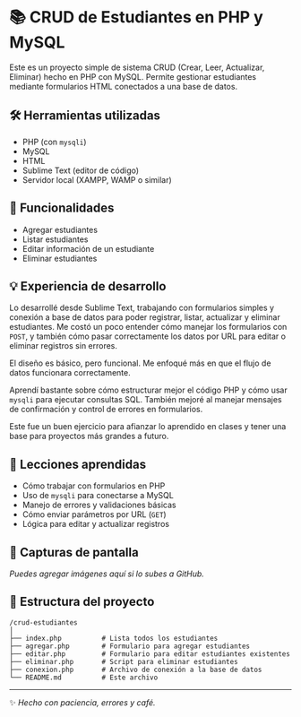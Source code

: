 # 📚 CRUD de Estudiantes en PHP y MySQL

Este es un proyecto simple de sistema CRUD (Crear, Leer, Actualizar, Eliminar) hecho en PHP con MySQL. Permite gestionar estudiantes mediante formularios HTML conectados a una base de datos.

## 🛠️ Herramientas utilizadas

- PHP (con `mysqli`)
- MySQL
- HTML
- Sublime Text (editor de código)
- Servidor local (XAMPP, WAMP o similar)

## 🚀 Funcionalidades

- Agregar estudiantes
- Listar estudiantes
- Editar información de un estudiante
- Eliminar estudiantes

## 💡 Experiencia de desarrollo

Lo desarrollé desde Sublime Text, trabajando con formularios simples y conexión a base de datos para poder registrar, listar, actualizar y eliminar estudiantes. Me costó un poco entender cómo manejar los formularios con `POST`, y también cómo pasar correctamente los datos por URL para editar o eliminar registros sin errores.

El diseño es básico, pero funcional. Me enfoqué más en que el flujo de datos funcionara correctamente.

Aprendí bastante sobre cómo estructurar mejor el código PHP y cómo usar `mysqli` para ejecutar consultas SQL. También mejoré al manejar mensajes de confirmación y control de errores en formularios.

Este fue un buen ejercicio para afianzar lo aprendido en clases y tener una base para proyectos más grandes a futuro.

## 🧠 Lecciones aprendidas

- Cómo trabajar con formularios en PHP
- Uso de `mysqli` para conectarse a MySQL
- Manejo de errores y validaciones básicas
- Cómo enviar parámetros por URL (`GET`)
- Lógica para editar y actualizar registros

## 📸 Capturas de pantalla

*Puedes agregar imágenes aquí si lo subes a GitHub.*

## 📂 Estructura del proyecto

```
/crud-estudiantes
│
├── index.php          # Lista todos los estudiantes
├── agregar.php        # Formulario para agregar estudiantes
├── editar.php         # Formulario para editar estudiantes existentes
├── eliminar.php       # Script para eliminar estudiantes
├── conexion.php       # Archivo de conexión a la base de datos
└── README.md          # Este archivo
```

---

✨ *Hecho con paciencia, errores y café.*